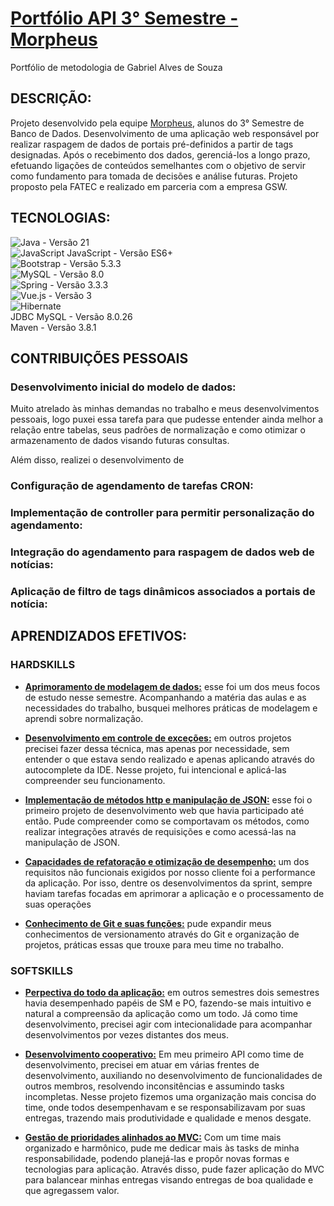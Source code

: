 # [Portfólio API 3° Semestre - Morpheus](https://github.com/Morpheus-Fatec/morpheus)
Portfólio de metodologia de Gabriel Alves de Souza

## DESCRIÇÃO: 
Projeto desenvolvido pela equipe [Morpheus](https://github.com/Byte-Boost), alunos do 3° Semestre de Banco de Dados. Desenvolvimento de uma aplicação web responsável por realizar raspagem de dados de portais pré-definidos a partir de tags designadas. Após o recebimento dos dados, gerenciá-los a longo prazo, efetuando ligações de conteúdos semelhantes com o objetivo de servir como fundamento para tomada de decisões e análise futuras. Projeto proposto pela FATEC e realizado em parceria com a empresa GSW.

## TECNOLOGIAS:
![Java](https://img.shields.io/badge/java-%23ED8B00.svg?style=for-the-badge&logo=openjdk&logoColor=white) - Versão 21  
![JavaScript](https://img.shields.io/badge/javascript-%23323330.svg?style=for-the-badge&logo=javascript&logoColor=%23F7DF1E) JavaScript - Versão ES6+  
![Bootstrap](https://img.shields.io/badge/bootstrap-%238511FA.svg?style=for-the-badge&logo=bootstrap&logoColor=white) - Versão 5.3.3  
![MySQL](https://img.shields.io/badge/mysql-4479A1.svg?style=for-the-badge&logo=mysql&logoColor=white) - Versão 8.0  
![Spring](https://img.shields.io/badge/spring-%236DB33F.svg?style=for-the-badge&logo=spring&logoColor=white) - Versão 3.3.3  
![Vue.js](https://img.shields.io/badge/vuejs-%2335495e.svg?style=for-the-badge&logo=vuedotjs&logoColor=%234FC08D) - Versão 3  
![Hibernate](https://img.shields.io/badge/Hibernate-59666C?style=for-the-badge&logo=Hibernate&logoColor=white)  
JDBC MySQL - Versão 8.0.26  
Maven - Versão 3.8.1  

## CONTRIBUIÇÕES PESSOAIS
### Desenvolvimento inicial do modelo de dados: 
Muito atrelado às minhas demandas no trabalho e meus desenvolvimentos pessoais, logo puxei essa tarefa para que pudesse entender ainda melhor a relação entre tabelas, seus padrões de normalização e como otimizar o armazenamento de dados visando futuras consultas. 

Além disso, realizei o desenvolvimento de 

### Configuração de agendamento de tarefas CRON:

### Implementação de controller para permitir personalização do agendamento:

### Integração do agendamento para raspagem de dados web de notícias:

### Aplicação de filtro de tags dinâmicos associados a portais de notícia:


## APRENDIZADOS EFETIVOS:
### HARDSKILLS
- <ins>**Aprimoramento de modelagem de dados:**</ins> esse foi um dos meus focos de estudo nesse semestre. Acompanhando a matéria das aulas e as necessidades do trabalho, busquei melhores práticas de modelagem e aprendi sobre normalização.
  
- <ins>**Desenvolvimento em controle de exceções:**</ins> em outros projetos precisei fazer dessa técnica, mas apenas por necessidade, sem entender o que estava sendo realizado e apenas aplicando através do autocomplete da IDE. Nesse projeto, fui intencional e aplicá-las compreender seu funcionamento.
  
- <ins>**Implementação de métodos http e manipulação de JSON:**</ins> esse foi o primeiro projeto de desenvolvimento web que havia participado até então. Pude compreender como se comportavam os métodos, como realizar integrações através de requisições e como acessá-las na manipulação de JSON.

- <ins>**Capacidades de refatoração e otimização de desempenho:**</ins> um dos requisitos não funcionais exigidos por nosso cliente foi a performance da aplicação. Por isso, dentre os desenvolvimentos da sprint, sempre haviam tarefas focadas em aprimorar a aplicação e o processamento de suas operações

- <ins>**Conhecimento de Git e suas funções:**</ins> pude expandir meus conhecimentos de versionamento através do Git e organização de projetos, práticas essas que trouxe para meu time no trabalho. 

### SOFTSKILLS
- <ins>**Perpectiva do todo da aplicação:**</ins> em outros semestres dois semestres havia desempenhado papéis de SM e PO, fazendo-se mais intuitivo e natural a compreensão da aplicação como um todo. Já como time desenvolvimento, precisei agir com intecionalidade para acompanhar desenvolvimentos por vezes distantes dos meus.
  
- <ins>**Desenvolvimento cooperativo:**</ins> Em meu primeiro API como time de desenvolvimento, precisei em atuar em várias frentes de desenvolvimento, auxiliando no desenvolvimento de funcionalidades de outros membros, resolvendo inconsitências e assumindo tasks incompletas. Nesse projeto fizemos uma organização mais concisa do time, onde todos desempenhavam e se responsabilizavam por suas entregas, trazendo mais produtividade e qualidade e menos desgate.
  
- <ins>**Gestão de prioridades alinhados ao MVC:**</ins> Com um time mais organizado e harmônico, pude me dedicar mais às tasks de minha responsabilidade, podendo planejá-las e propôr novas formas e tecnologias para aplicação. Através disso, pude fazer aplicação do MVC para balancear minhas entregas visando entregas de boa qualidade e que agregassem valor.
